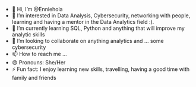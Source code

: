 - 👋 Hi, I’m @Enniehola
- 👀 I’m interested in Data Analysis, Cybersecurity, networking with people, learning and having a mentor in the Data Analytics field :).
- 🌱 I’m currently learning SQL, Python and anything that will improve my analytic skills
- 💞️ I’m looking to collaborate on anything analytics and ... some cybersecurity
- 📫 How to reach me ...
- 😄 Pronouns: She/Her
- ⚡ Fun fact: I enjoy learning new skills, travelling, having a good time with family and friends

<!---
Enniehola/Enniehola is a ✨ special ✨ repository because its `README.md` (this file) appears on your GitHub profile.
You can click the Preview link to take a look at your changes.
--->
